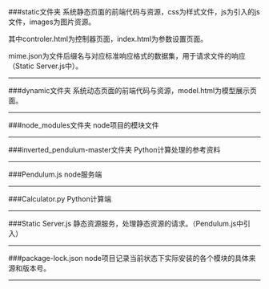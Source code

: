 ###static文件夹
系统静态页面的前端代码与资源，css为样式文件，js为引入的js文件，images为图片资源。

其中controler.html为控制器页面，index.html为参数设置页面。

mime.json为文件后缀名与对应标准响应格式的数据集，用于请求文件的响应（Static Server.js中）。
***
###dynamic文件夹
系统动态页面的前端代码与资源，model.html为模型展示页面。
***
###node_modules文件夹
node项目的模块文件
***
###inverted_pendulum-master文件夹
Python计算处理的参考资料
***
###Pendulum.js
node服务端
***
###Calculator.py
Python计算端
***
###Static Server.js
静态资源服务，处理静态资源的请求。（Pendulum.js中引入）
***
###package-lock.json
node项目记录当前状态下实际安装的各个模块的具体来源和版本号。
***